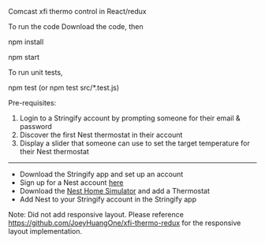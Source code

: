Comcast xfi thermo control in React/redux

To run the code Download the code, then

npm install

npm start

To run unit tests,

npm test (or npm test src/*.test.js)


Pre-requisites:

1. Login to a Stringify account by prompting someone for their email & password
2. Discover the first Nest thermostat in their account
3. Display a slider that someone can use to set the target temperature for their Nest thermostat

---


* Download the Stringify app and set up an account
* Sign up for a Nest account [here](https://home.nest.com/)
* Download the [Nest Home Simulator](https://developers.nest.com/documentation/cloud/home-simulator) and add a Thermostat
* Add Nest to your Stringify account in the Stringify app



Note:
Did not add responsive layout. Please reference https://github.com/JoeyHuangOne/xfi-thermo-redux for the responsive layout implementation.
